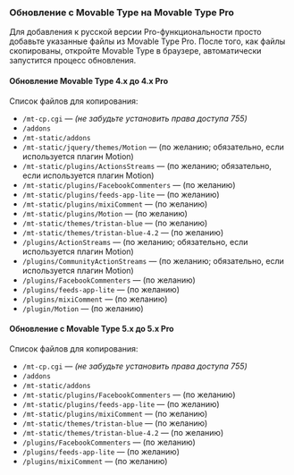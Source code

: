 ### Обновление с Movable Type на Movable Type Pro

Для добавления к русской версии Pro-функциональности просто добавьте указанные файлы из Movable Type Pro. После того, как файлы скопированы, откройте Movable Type в браузере, автоматически запустится процесс обновления.

#### Обновление Movable Type 4.x до 4.x Pro

Список файлов для копирования:

* `/mt-cp.cgi` — _(не забудьте установить права доступа 755)_
* `/addons`
* `/mt-static/addons`
* `/mt-static/jquery/themes/Motion` — (по желанию; обязательно, если используется плагин Motion)
* `/mt-static/plugins/ActionsStreams` — (по желанию; обязательно, если используется плагин Motion)
* `/mt-static/plugins/FacebookCommenters` — (по желанию)
* `/mt-static/plugins/feeds-app-lite` — (по желанию)
* `/mt-static/plugins/mixiComment` — (по желанию)
* `/mt-static/plugins/Motion` — (по желанию)
* `/mt-static/themes/tristan-blue` — (по желанию)
* `/mt-static/themes/tristan-blue-4.2` — (по желанию)
* `/plugins/ActionStreams` — (по желанию; обязательно, если используется плагин Motion)
* `/plugins/CommunityActionStreams` — (по желанию; обязательно, если используется плагин Motion)
* `/plugins/FacebookCommenters` — (по желанию)
* `/plugins/feeds-app-lite` — (по желанию)
* `/plugins/mixiComment` — (по желанию)
* `/plugin/Motion` — (по желанию)

#### Обновление с Movable Type 5.x до 5.x Pro

Список файлов для копирования:

* `/mt-cp.cgi` — _(не забудьте установить права доступа 755)_
* `/addons`
* `/mt-static/addons`
* `/mt-static/plugins/FacebookCommenters` — (по желанию)
* `/mt-static/plugins/feeds-app-lite` — (по желанию)
* `/mt-static/plugins/mixiComment` — (по желанию)
* `/mt-static/themes/tristan-blue` — (по желанию)
* `/mt-static/themes/tristan-blue-4.2` — (по желанию)
* `/plugins/FacebookCommenters` — (по желанию)
* `/plugins/feeds-app-lite` — (по желанию)
* `/plugins/mixiComment` — (по желанию)